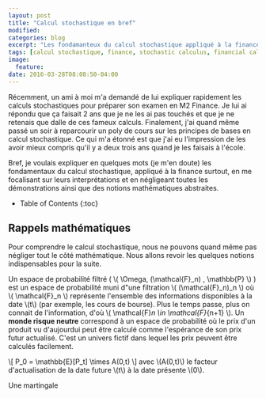 ```yaml
---
layout: post
title: "Calcul stochastique en bref"
modified:
categories: blog
excerpt: "Les fondamanteux du calcul stochastique appliqué à la finance"
tags: [calcul stochastique, finance, stochastic calculus, financial calculus, Ito, Brownian motion, Black Scholes]
image:
  feature:
date: 2016-03-28T08:08:50-04:00
---
```


Récemment, un ami à moi m'a demandé de lui expliquer rapidement les calculs stochastiques pour préparer son examen en M2 Finance. Je lui ai répondu que ça faisait 2 ans que je ne les ai pas touchés et que je ne retenais que dalle de ces fameux calculs. Finalement, j'ai quand même passé un soir à reparcourir un poly de cours sur les principes de bases en calcul stochastique. Ce qui m'a étonné est que j'ai eu l'impression de les avoir mieux compris qu'il y a deux trois ans quand je les faisais à l'école. 

Bref, je voulais expliquer en quelques mots (je m'en doute) les fondamentaux du calcul stochastique, appliqué à la finance surtout, en me focalisant sur leurs interprétations et en négligeant toutes les démonstrations ainsi que des notions mathématiques abstraites. 

* Table of Contents
{:toc}

## Rappels mathématiques

Pour comprendre le calcul stochastique, nous ne pouvons quand même pas négliger tout le côté mathématique. Nous allons revoir les quelques notions indispensables pour la suite. 

Un espace de probabilité filtré ( \\( \Omega, (\mathcal{F}_n) , \mathbb{P} \\) ) 
est un espace de probabilité muni d"une filtration \\( (\mathcal{F}_n)_n \\) où \\( \mathcal{F}_n \\) représente l'ensemble des informations disponibles à la date \\(t\\) (par exemple, les cours de bourse). Plus le temps passe, plus on connait de l'information, d'où \\( \mathcal{F}_n \in \mathcal{F}_{n+1}  \\).
Un **monde risque neutre** correspond à un espace de probabilité où le prix d'un produit vu d'aujourdui peut être calculé comme l'espérance de son prix futur actualisé. C'est un univers fictif dans lequel les prix peuvent être calculés facilement.

\\[ P_0  = \mathbb{E}[P_t] \times A(0,t) \\]
avec \\(A(0,t)\\) le facteur d'actualisation de la date future \\(t\\) à la date présente \\(0\\).

Une martingale 